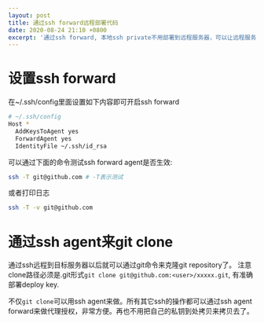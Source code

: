 ```yaml
---
layout: post
title: 通过ssh forward远程部署代码
date: 2020-08-24 21:10 +0800
excerpt: '通过ssh forward, 本地ssh private不用部署到远程服务器，可以让远程服务器使用本地ssh key访问受限资源. 省却ssh key到处部署，管理麻烦的问题。'
---
```


# 设置ssh forward

在~/.ssh/config里面设置如下内容即可开启ssh forward
~~~sh
# ~/.ssh/config
Host *
  AddKeysToAgent yes
  ForwardAgent yes
  IdentityFile ~/.ssh/id_rsa
~~~

可以通过下面的命令测试ssh forward agent是否生效:

~~~sh
ssh -T git@github.com # -T表示测试
~~~

或者打印日志

~~~sh
ssh -T -v git@github.com 
~~~

# 通过ssh agent来git clone

通过ssh远程到目标服务器以后就可以通过git命令来克隆git repository了。
注意clone路径必须是.git形式`git clone git@github.com:<user>/xxxxx.git`, 有准确部署deploy key.


不仅`git clone`可以用ssh agent来做。所有其它ssh的操作都可以通过ssh agent forward来做代理授权，非常方便。再也不用把自己的私钥到处拷贝来拷贝去了。 